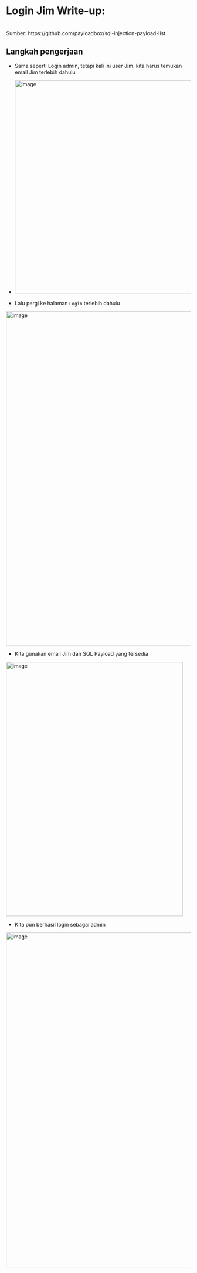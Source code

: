 # Login Jim Write-up:
<br>
Sumber: https://github.com/payloadbox/sql-injection-payload-list

## Langkah pengerjaan
* Sama seperti Login admin, tetapi kali ini user Jim. kita harus temukan email Jim terlebih dahulu
* <img width="623" height="583" alt="image" src="https://github.com/user-attachments/assets/1254055b-628d-45df-acfc-afd426170f2e" />

* Lalu pergi ke halaman `Login` terlebih dahulu
<img width="1893" height="912" alt="image" src="https://github.com/user-attachments/assets/ac4f68e4-cb41-4fca-9f1d-09c550f08093" />

* Kita gunakan email Jim dan SQL Payload yang tersedia
<img width="482" height="694" alt="image" src="https://github.com/user-attachments/assets/f9996c84-70e5-4d0c-9bd0-d57a7e6585ab" />

* Kita pun berhasil login sebagai admin
<img width="1899" height="913" alt="image" src="https://github.com/user-attachments/assets/6e46fe73-2ce6-4a07-96ce-ae7b6892aaa9" />
